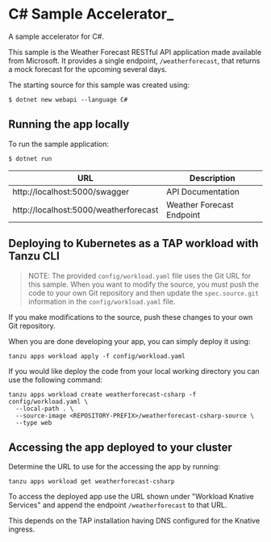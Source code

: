 # C# Sample Accelerator_

A sample accelerator for C#.

This sample is the Weather Forecast RESTful API application made available from Microsoft.  It provides a single endpoint, `/weatherforecast`, that returns a mock forecast for the upcoming several days.

The starting source for this sample was created using:
```
$ dotnet new webapi --language C#
```

## Running the app locally

To run the sample application:

```
$ dotnet run
```

| URL | Description |
| --- | --- |
| http://localhost:5000/swagger | API Documentation |
| http://localhost:5000/weatherforecast | Weather Forecast Endpoint |


## Deploying to Kubernetes as a TAP workload with Tanzu CLI

> NOTE: The provided `config/workload.yaml` file uses the Git URL for this sample. When you want to modify the source, you must push the code to your own Git repository and then update the `spec.source.git` information in the `config/workload.yaml` file.

If you make modifications to the source, push these changes to your own Git repository.

When you are done developing your app, you can simply deploy it using:

```
tanzu apps workload apply -f config/workload.yaml
```

If you would like deploy the code from your local working directory you can use the following command:

```
tanzu apps workload create weatherforecast-csharp -f config/workload.yaml \
  --local-path . \
  --source-image <REPOSITORY-PREFIX>/weatherforecast-csharp-source \
  --type web
```

## Accessing the app deployed to your cluster

Determine the URL to use for the accessing the app by running:

```
tanzu apps workload get weatherforecast-csharp
```

To access the deployed app use the URL shown under "Workload Knative Services" and append the endpoint `/weatherforecast` to that URL.

This depends on the TAP installation having DNS configured for the Knative ingress.
